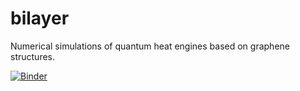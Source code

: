 # bilayer
Numerical simulations of quantum heat engines based on graphene structures. 

[![Binder](https://mybinder.org/badge_logo.svg)](https://mybinder.org/v2/gh/11DE784A/bilayer/HEAD)
